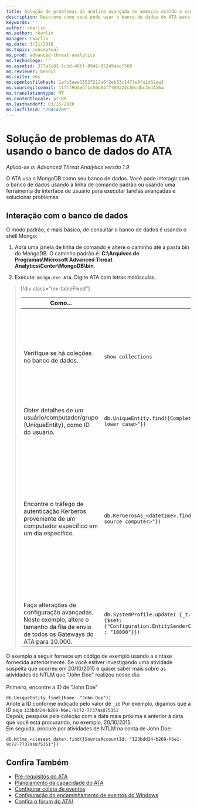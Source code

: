 ```yaml
---
title: Solução de problemas da análise avançada de ameaças usando o banco de dados
description: Descreve como você pode usar o banco de dados do ATA para solucionar problemas
keywords: ''
author: rkarlin
ms.author: rkarlin
manager: rkarlin
ms.date: 3/21/2018
ms.topic: conceptual
ms.prod: advanced-threat-analytics
ms.technology: ''
ms.assetid: 377a3c81-5c1d-486f-8942-85249aacf560
ms.reviewer: bennyl
ms.suite: ems
ms.openlocfilehash: 1efc5aee15527212a6f2eb53c147fe8fa1d62ea3
ms.sourcegitcommit: 11fff9d4ebf1c50b04f7789a22c80cdbc3e4416a
ms.translationtype: MT
ms.contentlocale: pt-BR
ms.lasthandoff: 03/15/2020
ms.locfileid: "79414209"
---
```

# <a name="troubleshooting-ata-using-the-ata-database"></a>Solução de problemas do ATA usando o banco de dados do ATA

*Aplica-se a: Advanced Threat Analytics versão 1.9*

O ATA usa o MongoDB como seu banco de dados.
Você pode interagir com o banco de dados usando a linha de comando padrão ou usando uma ferramenta de interface de usuário para executar tarefas avançadas e solucionar problemas.

## <a name="interacting-with-the-database"></a>Interação com o banco de dados
O modo padrão, e mais básico, de consultar o banco de dados é usando o shell Mongo:

1.  Abra uma janela de linha de comando e altere o caminho até a pasta bin do MongoDB. O caminho padrão é: **C:\Arquivos de Programas\Microsoft Advanced Threat Analytics\Center\MongoDB\bin**.

2.  Execute: `mongo.exe ATA`. Digite ATA com letras maiúsculas.

> [!div class="mx-tableFixed"]
> 
> |Como...|Sintaxe|Anotações|
> |-------------|----------|---------|
> |Verifique se há coleções no banco de dados.|`show collections`|É útil como um teste completo para verificar se o tráfego está sendo gravado no banco de dados, e se o evento 4776 está sendo recebido pelo ATA.|
> |Obter detalhes de um usuário/computador/grupo (UniqueEntity), como ID do usuário.|`db.UniqueEntity.find({CompleteSearchNames: "<name of entity in lower case>"})`||
> |Encontre o tráfego de autenticação Kerberos proveniente de um computador específico em um dia específico.|`db.KerberosAs_<datetime>.find({SourceComputerId: "<Id of the source computer>"})`|Para obter a &lt;ID do computador de origem&gt;, consulte as coleções UniqueEntity, conforme mostrado no exemplo.<br /><br />Cada tipo de atividade de rede, por exemplo, autenticações Kerberos, possui sua própria coleção de acordo com a data UTC.|
> |Faça alterações de configuração avançadas. Neste exemplo, altere o tamanho da fila de envio de todos os Gateways do ATA para 10.000.|`db.SystemProfile.update( {_t: "GatewaySystemProfile"} ,`<br>`{$set:{"Configuration.EntitySenderConfiguration.EntityBatchBlockMaxSize" : "10000"}})`|`|

O exemplo a seguir fornece um código de exemplo usando a sintaxe fornecida anteriormente. Se você estiver investigando uma atividade suspeita que ocorreu em 20/10/2015 e quiser saber mais sobre as atividades de NTLM que "John Doe" realizou nesse dia:<br /><br />Primeiro, encontre a ID de "John Doe"

`db.UniqueEntity.find({Name: "John Doe"})`<br>Anote a ID conforme indicado pelo valor de `_id` Por exemplo, digamos que a ID seja `123bdd24-b269-h6e1-9c72-7737as875351`<br>Depois, pesquise pela coleção com a data mais próxima e anterior à data que você está procurando, no exemplo, 20/10/2015.<br>Em seguida, procure por atividades de NTLM na conta de John Doe: 

`db.Ntlms_<closest date>.find({SourceAccountId: "123bdd24-b269-h6e1-9c72-7737as875351"})`

## <a name="see-also"></a>Confira Também
- [Pré-requisitos do ATA](ata-prerequisites.md)
- [Planejamento da capacidade do ATA](ata-capacity-planning.md)
- [Configurar coleta de eventos](configure-event-collection.md)
- [Configuração do encaminhamento de eventos do Windows](configure-event-collection.md)
- [Confira o fórum do ATA!](https://social.technet.microsoft.com/Forums/security/home?forum=mata)
